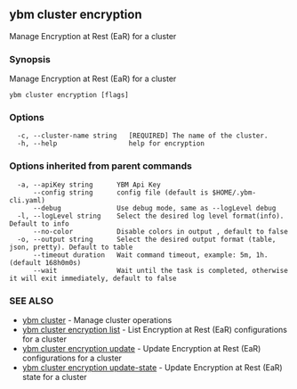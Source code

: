 ## ybm cluster encryption

Manage Encryption at Rest (EaR) for a cluster

### Synopsis

Manage Encryption at Rest (EaR) for a cluster

```
ybm cluster encryption [flags]
```

### Options

```
  -c, --cluster-name string   [REQUIRED] The name of the cluster.
  -h, --help                  help for encryption
```

### Options inherited from parent commands

```
  -a, --apiKey string      YBM Api Key
      --config string      config file (default is $HOME/.ybm-cli.yaml)
      --debug              Use debug mode, same as --logLevel debug
  -l, --logLevel string    Select the desired log level format(info). Default to info
      --no-color           Disable colors in output , default to false
  -o, --output string      Select the desired output format (table, json, pretty). Default to table
      --timeout duration   Wait command timeout, example: 5m, 1h. (default 168h0m0s)
      --wait               Wait until the task is completed, otherwise it will exit immediately, default to false
```

### SEE ALSO

* [ybm cluster](ybm_cluster.md)	 - Manage cluster operations
* [ybm cluster encryption list](ybm_cluster_encryption_list.md)	 - List Encryption at Rest (EaR) configurations for a cluster
* [ybm cluster encryption update](ybm_cluster_encryption_update.md)	 - Update Encryption at Rest (EaR) configurations for a cluster
* [ybm cluster encryption update-state](ybm_cluster_encryption_update-state.md) - Update Encryption at Rest (EaR) state for a cluster

